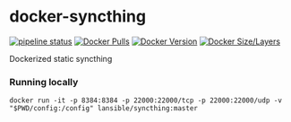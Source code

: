 # docker-syncthing
[![pipeline status](https://gitlab.com/lansible1/docker-syncthing/badges/master/pipeline.svg)](https://gitlab.com/lansible1/docker-syncthing/-/commits/master)
[![Docker Pulls](https://img.shields.io/docker/pulls/lansible/syncthing.svg)](https://hub.docker.com/r/lansible/syncthing)
[![Docker Version](https://images.microbadger.com/badges/version/lansible/syncthing:latest.svg)](https://microbadger.com/images/lansible/syncthing:latest)
[![Docker Size/Layers](https://images.microbadger.com/badges/image/lansible/syncthing:latest.svg)](https://microbadger.com/images/lansible/syncthing:latest)

Dockerized static syncthing


### Running locally

```
docker run -it -p 8384:8384 -p 22000:22000/tcp -p 22000:22000/udp -v "$PWD/config:/config" lansible/syncthing:master
```